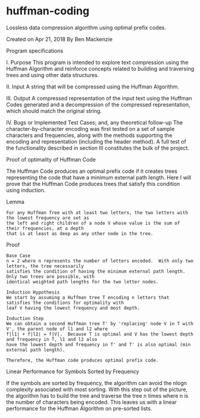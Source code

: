 # huffman-coding
Lossless data compression algorithm using optimal prefix codes.


Created on Apr 21, 2018
By Ben Mackenzie

Program specifications

I. Purpose
This program is intended to explore text compression using the Huffman Algorithm
and reinforce concepts related to building and traversing trees and using
other data structures.

II. Input
A string that will be compressed using the Huffman Algorithm.

III. Output
A compressed representation of the input text using the Huffman Codes generated and
a decompression of the compressed representation, which should match the original string.

IV. Bugs or Implemented Test Cases; and, any theoretical follow-up 
The character-by-character encoding was first tested on a set of sample characters and frequencies, along with the methods
supporting the encoding and representation (including the header method).
A full test of the functionality described in section III constitutes the bulk of the project.


Proof of optimality of Huffman Code

The Huffman Code produces an optimal prefix code if it creates trees representing the code that have
a minimum external path length.  Here I will prove that the Huffman Code produces trees that satisfy 
this condition using induction.

Lemma

    For any Huffman Tree with at least two letters, the two letters with the lowest frequency are set as
    the left and right children of a node V whose value is the sum of their frequencies, at a depth
    that is at least as deep as any other node in the tree.

Proof

    Base Case
    n = 2 where n represents the number of letters encoded.  With only two letters, the tree necessarily
    satisfies the condition of having the minimum external path length.  Only two trees are possible, with
    identical weighted path lengths for the two letter nodes.
    
    Induction Hypothesis
    We start by assuming a Huffman tree T encoding n letters that satisfies the conditions for optimality with 
    leaf V having the lowest frequency and most depth.
    
    Induction Step
    We can obtain a second Huffman tree T' by 'replacing' node V in T with V', the parent node of l1 and l2 where
    f|l1| + f|l2| = f|V|.  Because T is optimal and V has the lowest depth and frequency in T, l1 and l2 also 
    have the lowest depth and frequency in T' and T' is also optimal (min external path length).  
    
    Therefore, the Huffman code produces optimal prefix code.
    
Linear Performance for Symbols Sorted by Frequency

If the symbols are sorted by frequency, the algorithm can avoid the nlogn complexity associated with most
sorting.  With this step out of the picture, the algorithm has to build the tree and traverse the tree n times
where n is the number of characters being encoded.  This leaves us with a linear performance for the 
Huffman Algorithm on pre-sorted lists.
